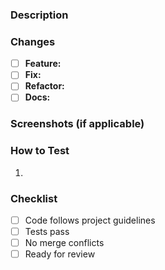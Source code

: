### Description  
<!-- Briefly state the purpose of this PR -->  

### Changes  
- [ ] **Feature:**  
- [ ] **Fix:**  
- [ ] **Refactor:**  
- [ ] **Docs:**  

### Screenshots (if applicable)  
<!-- Attach visuals for UI changes -->  

### How to Test  
1. 

### Checklist
<!-- Ensure the following before requesting a review -->
- [ ] Code follows project guidelines
- [ ] Tests pass
- [ ] No merge conflicts
- [ ] Ready for review

